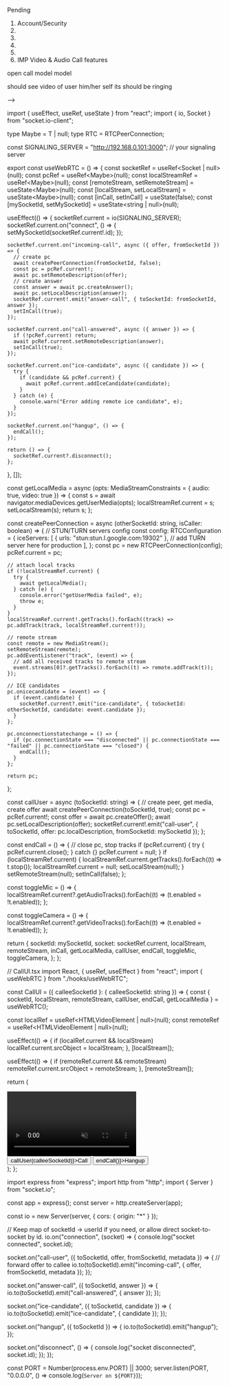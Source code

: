 Pending

1.  Account/Security
2.
3.
4.
5.
6.  IMP Video & Audio Call features

<!--
OutGoing Call

call --> open call model model

should see video of user him/her self
its should be ringing

-->

import { useEffect, useRef, useState } from "react";
import { io, Socket } from "socket.io-client";

type Maybe<T> = T | null;
type RTC = RTCPeerConnection;

const SIGNALING_SERVER = "http://192.168.0.101:3000"; // your signaling server

export const useWebRTC = () => {
const socketRef = useRef<Socket | null>(null);
const pcRef = useRef<Maybe<RTC>>(null);
const localStreamRef = useRef<Maybe<MediaStream>>(null);
const [remoteStream, setRemoteStream] = useState<Maybe<MediaStream>>(null);
const [localStream, setLocalStream] = useState<Maybe<MediaStream>>(null);
const [inCall, setInCall] = useState(false);
const [mySocketId, setMySocketId] = useState<string | null>(null);

useEffect(() => {
socketRef.current = io(SIGNALING_SERVER);
socketRef.current.on("connect", () => {
setMySocketId(socketRef.current!.id);
});

    socketRef.current.on("incoming-call", async ({ offer, fromSocketId }) => {
      // create pc
      await createPeerConnection(fromSocketId, false);
      const pc = pcRef.current!;
      await pc.setRemoteDescription(offer);
      // create answer
      const answer = await pc.createAnswer();
      await pc.setLocalDescription(answer);
      socketRef.current!.emit("answer-call", { toSocketId: fromSocketId, answer });
      setInCall(true);
    });

    socketRef.current.on("call-answered", async ({ answer }) => {
      if (!pcRef.current) return;
      await pcRef.current.setRemoteDescription(answer);
      setInCall(true);
    });

    socketRef.current.on("ice-candidate", async ({ candidate }) => {
      try {
        if (candidate && pcRef.current) {
          await pcRef.current.addIceCandidate(candidate);
        }
      } catch (e) {
        console.warn("Error adding remote ice candidate", e);
      }
    });

    socketRef.current.on("hangup", () => {
      endCall();
    });

    return () => {
      socketRef.current?.disconnect();
    };

}, []);

const getLocalMedia = async (opts: MediaStreamConstraints = { audio: true, video: true }) => {
const s = await navigator.mediaDevices.getUserMedia(opts);
localStreamRef.current = s;
setLocalStream(s);
return s;
};

const createPeerConnection = async (otherSocketId: string, isCaller: boolean) => {
// STUN/TURN servers config
const config: RTCConfiguration = {
iceServers: [
{ urls: "stun:stun.l.google.com:19302" },
// add TURN server here for production
],
};
const pc = new RTCPeerConnection(config);
pcRef.current = pc;

    // attach local tracks
    if (!localStreamRef.current) {
      try {
        await getLocalMedia();
      } catch (e) {
        console.error("getUserMedia failed", e);
        throw e;
      }
    }
    localStreamRef.current!.getTracks().forEach((track) => pc.addTrack(track, localStreamRef.current!));

    // remote stream
    const remote = new MediaStream();
    setRemoteStream(remote);
    pc.addEventListener("track", (event) => {
      // add all received tracks to remote stream
      event.streams[0]?.getTracks().forEach((t) => remote.addTrack(t));
    });

    // ICE candidates
    pc.onicecandidate = (event) => {
      if (event.candidate) {
        socketRef.current?.emit("ice-candidate", { toSocketId: otherSocketId, candidate: event.candidate });
      }
    };

    pc.onconnectionstatechange = () => {
      if (pc.connectionState === "disconnected" || pc.connectionState === "failed" || pc.connectionState === "closed") {
        endCall();
      }
    };

    return pc;

};

const callUser = async (toSocketId: string) => {
// create peer, get media, create offer
await createPeerConnection(toSocketId, true);
const pc = pcRef.current!;
const offer = await pc.createOffer();
await pc.setLocalDescription(offer);
socketRef.current!.emit("call-user", { toSocketId, offer: pc.localDescription, fromSocketId: mySocketId });
};

const endCall = () => {
// close pc, stop tracks
if (pcRef.current) {
try { pcRef.current.close(); } catch {}
pcRef.current = null;
}
if (localStreamRef.current) {
localStreamRef.current.getTracks().forEach((t) => t.stop());
localStreamRef.current = null;
setLocalStream(null);
}
setRemoteStream(null);
setInCall(false);
};

const toggleMic = () => {
localStreamRef.current?.getAudioTracks().forEach((t) => (t.enabled = !t.enabled));
};

const toggleCamera = () => {
localStreamRef.current?.getVideoTracks().forEach((t) => (t.enabled = !t.enabled));
};

return {
socketId: mySocketId,
socket: socketRef.current,
localStream,
remoteStream,
inCall,
getLocalMedia,
callUser,
endCall,
toggleMic,
toggleCamera,
};
};

// CallUI.tsx
import React, { useRef, useEffect } from "react";
import { useWebRTC } from "./hooks/useWebRTC";

const CallUI = ({ calleeSocketId }: { calleeSocketId: string }) => {
const {
socketId, localStream, remoteStream, callUser, endCall, getLocalMedia
} = useWebRTC();

const localRef = useRef<HTMLVideoElement | null>(null);
const remoteRef = useRef<HTMLVideoElement | null>(null);

useEffect(() => {
if (localRef.current && localStream) localRef.current.srcObject = localStream;
}, [localStream]);

useEffect(() => {
if (remoteRef.current && remoteStream) remoteRef.current.srcObject = remoteStream;
}, [remoteStream]);

return (

<div>
<div>
<video ref={localRef} autoPlay muted playsInline style={{ width: 120, height: 90 }} />
<video ref={remoteRef} autoPlay playsInline style={{ width: 320, height: 240 }} />
</div>
<div>
<button onClick={() => callUser(calleeSocketId)}>Call</button>
<button onClick={() => endCall()}>Hangup</button>
</div>
</div>
);
};

import express from "express";
import http from "http";
import { Server } from "socket.io";

const app = express();
const server = http.createServer(app);

const io = new Server(server, {
cors: { origin: "\*" }
});

// Keep map of socketId -> userId if you need, or allow direct socket-to-socket by id.
io.on("connection", (socket) => {
console.log("socket connected", socket.id);

socket.on("call-user", ({ toSocketId, offer, fromSocketId, metadata }) => {
// forward offer to callee
io.to(toSocketId).emit("incoming-call", { offer, fromSocketId, metadata });
});

socket.on("answer-call", ({ toSocketId, answer }) => {
io.to(toSocketId).emit("call-answered", { answer });
});

socket.on("ice-candidate", ({ toSocketId, candidate }) => {
io.to(toSocketId).emit("ice-candidate", { candidate });
});

socket.on("hangup", ({ toSocketId }) => {
io.to(toSocketId).emit("hangup");
});

socket.on("disconnect", () => {
console.log("socket disconnected", socket.id);
});
});

const PORT = Number(process.env.PORT) || 3000;
server.listen(PORT, "0.0.0.0", () => console.log(`Server on ${PORT}`));
